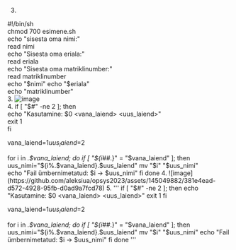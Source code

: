 3.  
#!/bin/sh  
chmod 700 esimene.sh  
echo "sisesta oma nimi:"  
read nimi  
echo "Sisesta oma eriala:"  
read eriala  
echo "Sisesta oma matriklinumber:"  
read matriklinumber  
echo "$nimi"  
echo "$eriala"  
echo "matriklinumber"  
3.  ![image](https://github.com/aleksiua/opsys2023/assets/145049882/dec895ea-152a-4d5c-b292-0ee19fb67adc)  
4.  if [ "$#" -ne 2 ]; then  
    echo "Kasutamine: $0 <vana_laiend> <uus_laiend>"  
    exit 1  
fi  
  
vana_laiend=$1  
uus_laiend=$2  
  
for i in *.$vana_laiend; do  
    if [ "${i##*.}" = "$vana_laiend" ]; then  
        uus_nimi="${i%.$vana_laiend}.$uus_laiend"  
        mv "$i" "$uus_nimi"  
        echo "Fail ümbernimetatud: $i -> $uus_nimi"  
    fi  
done    
4. ![image](https://github.com/aleksiua/opsys2023/assets/145049882/381e4ead-d572-4928-95fb-d0ad9a7fcd78)  
5. '''
if [ "$#" -ne 2 ]; then
    echo "Kasutamine: $0 <vana_laiend> <uus_laiend>"
    exit 1
fi

vana_laiend=$1
uus_laiend=$2

for i in *.$vana_laiend; do
    if [ "${i##*.}" = "$vana_laiend" ]; then
        uus_nimi="${i%.$vana_laiend}.$uus_laiend"
        mv "$i" "$uus_nimi"
        echo "Fail ümbernimetatud: $i -> $uus_nimi"
    fi
done
'''
